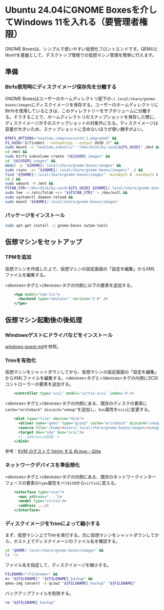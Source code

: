 # Ubuntu 24.04にGNOME Boxesを介してWindows 11を入れる（要管理者権限）

GNOME Boxesは、シンプルで使いやすい仮想化フロントエンドです。QEMUとlibvirtを基盤として、デスクトップ環境での仮想マシン管理を簡単に行えます。

## 準備
### Btrfs使用時にディスクイメージ保存先を分離する
GNOME Boxesはユーザーのホームディレクトリ配下の`~/.local/share/gnome-boxes/images`にディスクイメージを保存する。ユーザーのホームディレクトリにBtrfsを使用しているときは、このディレクトリーをサブボリュームに分離する。そうすることで、ホームディレクトリのスナップショットを保存した際に、ディスクイメージがそのスナップショットの対象外になる。ディスクイメージは容量が大きいため、スナップショットに含めないほうが使い勝手がよい。

```bash
BTRFS_OPTIONS="noatime,compress=zstd:1,degraded" &&
FS_UUID="$(findmnt --noheadings --output UUID /)" &&
sudo mount -o "noatime,subvol=/" "/dev/disk/by-uuid/${FS_UUID}" /mnt &&
cd /mnt &&
sudo btrfs subvolume create "@${USER}_images" &&
cd "@${USER}_images" &&
mkdir -p "${HOME}/.local/share/gnome-boxes/images" &&
sudo rsync -av "${HOME}/.local/share/gnome-boxes/images/" ./ &&
find "${HOME}/.local/share/gnome-boxes/images" -mindepth 1 -maxdepth 1 -exec rm -dr "{}" + &&
cd / &&
sudo umount -R /mnt &&
FSTAB_STR="/dev/disk/by-uuid/${FS_UUID} ${HOME}/.local/share/gnome-boxes/images btrfs defaults,subvol=@${USER}_images,${BTRFS_OPTIONS} 0 0" &&
sudo tee -a /etc/fstab <<< "${FSTAB_STR}" > /dev/null &&
sudo systemctl daemon-reload &&
sudo mount "${HOME}/.local/share/gnome-boxes/images"
```

### パッケージをインストール
```bash
sudo apt-get install -y gnome-boxes swtpm-tools
```

## 仮想マシンをセットアップ
### TPMを追加
仮想マシンを作成した上で、仮想マシンの設定画面の「設定を編集」からXMLファイルを編集する。

\<devices>タグと\</devices>タグの内側に以下の要素を追加する。
```xml
    <tpm model="tpm-tis">
      <backend type="emulator" version="2.0" />
    </tpm>
```

## 仮想マシン起動後の後処理
### Windowsゲストにドライバなどをインストール
[windows-guest.md](./windows-guest.md)を参照。

### Trimを有効化
仮想マシンをシャットダウンしてから、仮想マシンの設定画面の「設定を編集」からXMLファイルを編集する。\<devices>タグと\</devices>タグの内側にSCSIコントローラーの要素を追加する。
```xml
    <controller type='scsi' model='virtio-scsi' index='0'/>
```

\<devices>タグと\</devices>タグの内側にある、既存のディスクの要素に`cache="writeback" discard="unmap"`を追加し、`bus`属性を`scsi`に変更する。
```xml
    <disk type="file" device="disk">
      <driver name="qemu" type="qcow2" cache="writeback" discard="unmap"/>
      <source file="/home/<user>/.local/share/gnome-boxes/images/<imagename>"/>
      <target dev="sda" bus="scsi"/>
      <!--addressは削除-->
    </disk>
```
参考：[KVM のゲストで fstrim する #Linux - Qiita](https://qiita.com/ngyuki/items/9a7373da17e8d8733ad7)

### ネットワークデバイスを準仮想化
\<devices>タグと\</devices>タグの内側にある、既存のネットワークインターフェースの要素の`type`属性を`rtl8139`から`virtio`に変える。
```xml
    <interface type="user">
      <mac address="..."/>
      <model type="virtio"/>
      <address .../>
    </interface>
```

### ディスクイメージをTrimによって縮小する
まず、仮想マシン上でTrimを実行する。次に仮想マシンをシャットダウンしてから、ホスト上でディスクイメージのファイル名を確認する。
```bash
cd "$HOME/.local/share/gnome-boxes/images" &&
ls -la
```

ファイル名を指定して、ディスクイメージを縮小する。
```bash
FILENAME="<filename>" &&
mv "${FILENAME}" "${FILENAME}_backup" &&
qemu-img convert -O qcow2 "${FILENAME}_backup" "${FILENAME}"
```

バックアップファイルを削除する。
```bash
rm "${FILENAME}_backup"
```
